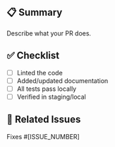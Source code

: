 ## 📋 Summary
Describe what your PR does.

## ✅ Checklist
- [ ] Linted the code
- [ ] Added/updated documentation
- [ ] All tests pass locally
- [ ] Verified in staging/local

## 🔗 Related Issues
Fixes #[ISSUE_NUMBER]
